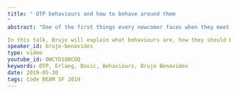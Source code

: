 ```yaml
---
title: " OTP behaviours and how to behave around them
"
abstract: "One of the first things every newcomer faces when they meet OTP are behaviours. The general explanation for them is usually along the lines of """"they're like interfaces for OOP"""". While that's somewhat accurate, it's also misleading and introduces a lot of confusion on how and when to use the existing behaviours and when it's reasonable to define your own ones. 

In this talk, Brujo will explain what behaviours are, how they should be used, and how to create and expose new ones if you ever need to."
speaker_id: brujo-benavides
type: video
youtube_id: OWCYD1Q0COQ
keywords: OTP, Erlang, Basic, Behaviours, Brujo Benavides
date: 2019-05-30
tags: Code BEAM SF 2019
---
```


